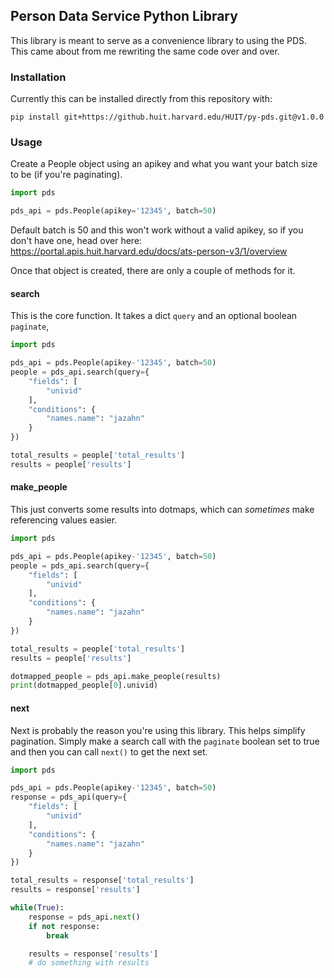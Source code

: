 ## Person Data Service Python Library

This library is meant to serve as a convenience library to using the PDS. This came about from me rewriting the same code over and over. 

### Installation

Currently this can be installed directly from this repository with:

```
pip install git+https://github.huit.harvard.edu/HUIT/py-pds.git@v1.0.0
```

### Usage

Create a People object using an apikey and what you want your batch size to be (if you're paginating). 

```py
import pds

pds_api = pds.People(apikey='12345', batch=50)
```

Default batch is 50 and this won't work without a valid apikey, so if you don't have one, head over here: https://portal.apis.huit.harvard.edu/docs/ats-person-v3/1/overview

Once that object is created, there are only a couple of methods for it. 

#### search

This is the core function. It takes a dict `query` and an optional boolean `paginate`, 

```py
import pds

pds_api = pds.People(apikey-'12345', batch=50)
people = pds_api.search(query={
    "fields": [
        "univid"
    ],
    "conditions": {
        "names.name": "jazahn"
    }
})

total_results = people['total_results']
results = people['results']
```


#### make_people

This just converts some results into dotmaps, which can _sometimes_ make referencing values easier.  

```py
import pds

pds_api = pds.People(apikey-'12345', batch=50)
people = pds_api.search(query={
    "fields": [
        "univid"
    ],
    "conditions": {
        "names.name": "jazahn"
    }
})

total_results = people['total_results']
results = people['results']

dotmapped_people = pds_api.make_people(results)
print(dotmapped_people[0].univid)
```

#### next

Next is probably the reason you're using this library. This helps simplify pagination. Simply make a search call with the `paginate` boolean set to true and then you can call `next()` to get the next set. 

```py
import pds

pds_api = pds.People(apikey-'12345', batch=50)
response = pds_api(query={
    "fields": [
        "univid"
    ],
    "conditions": {
        "names.name": "jazahn"
    }
})

total_results = response['total_results']
results = response['results']

while(True):
    response = pds_api.next()
    if not response:
        break

    results = response['results']
    # do something with results
```